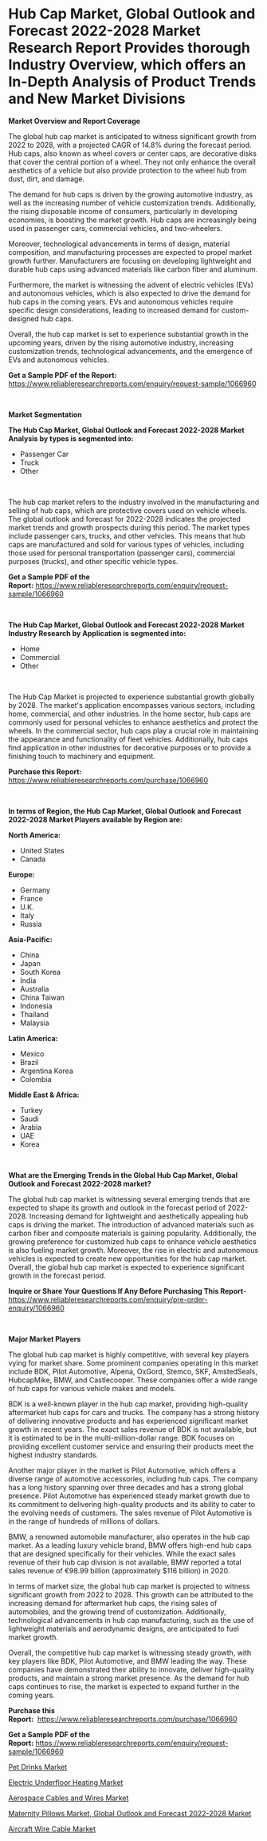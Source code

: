 <p><h1>Hub Cap Market, Global Outlook and Forecast 2022-2028 Market Research Report Provides thorough Industry Overview, which offers an In-Depth Analysis of Product Trends and New Market Divisions</h1></p><p><strong>Market Overview and Report Coverage</strong></p>
<p><p>The global hub cap market is anticipated to witness significant growth from 2022 to 2028, with a projected CAGR of 14.8% during the forecast period. Hub caps, also known as wheel covers or center caps, are decorative disks that cover the central portion of a wheel. They not only enhance the overall aesthetics of a vehicle but also provide protection to the wheel hub from dust, dirt, and damage.</p><p>The demand for hub caps is driven by the growing automotive industry, as well as the increasing number of vehicle customization trends. Additionally, the rising disposable income of consumers, particularly in developing economies, is boosting the market growth. Hub caps are increasingly being used in passenger cars, commercial vehicles, and two-wheelers.</p><p>Moreover, technological advancements in terms of design, material composition, and manufacturing processes are expected to propel market growth further. Manufacturers are focusing on developing lightweight and durable hub caps using advanced materials like carbon fiber and aluminum.</p><p>Furthermore, the market is witnessing the advent of electric vehicles (EVs) and autonomous vehicles, which is also expected to drive the demand for hub caps in the coming years. EVs and autonomous vehicles require specific design considerations, leading to increased demand for custom-designed hub caps.</p><p>Overall, the hub cap market is set to experience substantial growth in the upcoming years, driven by the rising automotive industry, increasing customization trends, technological advancements, and the emergence of EVs and autonomous vehicles.</p></p>
<p><strong>Get a Sample PDF of the Report:</strong> <a href="https://www.reliableresearchreports.com/enquiry/request-sample/1066960">https://www.reliableresearchreports.com/enquiry/request-sample/1066960</a></p>
<p>&nbsp;</p>
<p><strong>Market Segmentation</strong></p>
<p><strong>The Hub Cap Market, Global Outlook and Forecast 2022-2028 Market Analysis by types is segmented into:</strong></p>
<p><ul><li>Passenger Car</li><li>Truck</li><li>Other</li></ul></p>
<p>&nbsp;</p>
<p><p>The hub cap market refers to the industry involved in the manufacturing and selling of hub caps, which are protective covers used on vehicle wheels. The global outlook and forecast for 2022-2028 indicates the projected market trends and growth prospects during this period. The market types include passenger cars, trucks, and other vehicles. This means that hub caps are manufactured and sold for various types of vehicles, including those used for personal transportation (passenger cars), commercial purposes (trucks), and other specific vehicle types.</p></p>
<p><strong>Get a Sample PDF of the Report:</strong>&nbsp;<a href="https://www.reliableresearchreports.com/enquiry/request-sample/1066960">https://www.reliableresearchreports.com/enquiry/request-sample/1066960</a></p>
<p>&nbsp;</p>
<p><strong>The Hub Cap Market, Global Outlook and Forecast 2022-2028 Market Industry Research by Application is segmented into:</strong></p>
<p><ul><li>Home</li><li>Commercial</li><li>Other</li></ul></p>
<p>&nbsp;</p>
<p><p>The Hub Cap Market is projected to experience substantial growth globally by 2028. The market's application encompasses various sectors, including home, commercial, and other industries. In the home sector, hub caps are commonly used for personal vehicles to enhance aesthetics and protect the wheels. In the commercial sector, hub caps play a crucial role in maintaining the appearance and functionality of fleet vehicles. Additionally, hub caps find application in other industries for decorative purposes or to provide a finishing touch to machinery and equipment.</p></p>
<p><strong>Purchase this Report:</strong>&nbsp; <a href="https://www.reliableresearchreports.com/purchase/1066960">https://www.reliableresearchreports.com/purchase/1066960</a></p>
<p>&nbsp;</p>
<p><strong>In terms of Region, the Hub Cap Market, Global Outlook and Forecast 2022-2028 Market Players available by Region are:</strong></p>
<p>
    <p> <strong> North America: </strong>
        <ul>
            <li>United States</li>
            <li>Canada</li>
        </ul>
        </p> 
    <p> <strong> Europe: </strong>
        <ul>
            <li>Germany</li>
            <li>France</li>
            <li>U.K.</li>
            <li>Italy</li>
            <li>Russia</li>
        </ul>
        </p> 
    <p> <strong> Asia-Pacific: </strong>
        <ul>
            <li>China</li>
            <li>Japan</li>
            <li>South Korea</li>
            <li>India</li>
            <li>Australia</li>
            <li>China Taiwan</li>
            <li>Indonesia</li>
            <li>Thailand</li>
            <li>Malaysia</li>
        </ul>
        </p> 
    <p> <strong> Latin America: </strong>
        <ul>
            <li>Mexico</li>
            <li>Brazil</li>
            <li>Argentina Korea</li>
            <li>Colombia</li>
        </ul>
        </p> 
    <p> <strong> Middle East & Africa: </strong>
        <ul>
            <li>Turkey</li>
            <li>Saudi</li>
            <li>Arabia</li>
            <li>UAE</li>
            <li>Korea</li>
        </ul>
    </p>
    </p>
<p>&nbsp;</p>
<p><strong>What are the Emerging Trends in the Global Hub Cap Market, Global Outlook and Forecast 2022-2028 market?</strong></p>
<p><p>The global hub cap market is witnessing several emerging trends that are expected to shape its growth and outlook in the forecast period of 2022-2028. Increasing demand for lightweight and aesthetically appealing hub caps is driving the market. The introduction of advanced materials such as carbon fiber and composite materials is gaining popularity. Additionally, the growing preference for customized hub caps to enhance vehicle aesthetics is also fueling market growth. Moreover, the rise in electric and autonomous vehicles is expected to create new opportunities for the hub cap market. Overall, the global hub cap market is expected to experience significant growth in the forecast period.</p></p>
<p><strong>Inquire or Share Your Questions If Any Before Purchasing This Report</strong>- <a href="https://www.reliableresearchreports.com/enquiry/pre-order-enquiry/1066960">https://www.reliableresearchreports.com/enquiry/pre-order-enquiry/1066960</a></p>
<p>&nbsp;</p>
<p><strong>Major Market Players</strong></p>
<p><p>The global hub cap market is highly competitive, with several key players vying for market share. Some prominent companies operating in this market include BDK, Pilot Automotive, Alpena, OxGord, Stemco, SKF, AmstedSeals, HubcapMike, BMW, and Castlecooper. These companies offer a wide range of hub caps for various vehicle makes and models.</p><p>BDK is a well-known player in the hub cap market, providing high-quality aftermarket hub caps for cars and trucks. The company has a strong history of delivering innovative products and has experienced significant market growth in recent years. The exact sales revenue of BDK is not available, but it is estimated to be in the multi-million-dollar range. BDK focuses on providing excellent customer service and ensuring their products meet the highest industry standards.</p><p>Another major player in the market is Pilot Automotive, which offers a diverse range of automotive accessories, including hub caps. The company has a long history spanning over three decades and has a strong global presence. Pilot Automotive has experienced steady market growth due to its commitment to delivering high-quality products and its ability to cater to the evolving needs of customers. The sales revenue of Pilot Automotive is in the range of hundreds of millions of dollars.</p><p>BMW, a renowned automobile manufacturer, also operates in the hub cap market. As a leading luxury vehicle brand, BMW offers high-end hub caps that are designed specifically for their vehicles. While the exact sales revenue of their hub cap division is not available, BMW reported a total sales revenue of €98.99 billion (approximately $116 billion) in 2020.</p><p>In terms of market size, the global hub cap market is projected to witness significant growth from 2022 to 2028. This growth can be attributed to the increasing demand for aftermarket hub caps, the rising sales of automobiles, and the growing trend of customization. Additionally, technological advancements in hub cap manufacturing, such as the use of lightweight materials and aerodynamic designs, are anticipated to fuel market growth.</p><p>Overall, the competitive hub cap market is witnessing steady growth, with key players like BDK, Pilot Automotive, and BMW leading the way. These companies have demonstrated their ability to innovate, deliver high-quality products, and maintain a strong market presence. As the demand for hub caps continues to rise, the market is expected to expand further in the coming years.</p></p>
<p><strong>Purchase this Report:</strong>&nbsp;&nbsp;<a href="https://www.reliableresearchreports.com/purchase/1066960">https://www.reliableresearchreports.com/purchase/1066960</a></p>
<p></p>
<p><strong>Get a Sample PDF of the Report:</strong>&nbsp;<a href="https://www.reliableresearchreports.com/enquiry/request-sample/1066960">https://www.reliableresearchreports.com/enquiry/request-sample/1066960</a></p>
<p><p><a href="https://www.linkedin.com/pulse/decoding-pet-drinks-market-deep-dive-latest-trends-segmentation-nbfwe/">Pet Drinks Market</a></p><p><a href="https://medium.com/@deirdredavies67/electric-underfloor-heating-market-size-growth-forecast-2023-2030-b7dfd7d70dd7">Electric Underfloor Heating Market</a></p><p><a href="https://www.reportprime.com/aerospace-cables-and-wires-r4685">Aerospace Cables and Wires Market</a></p><p><a href="https://github.com/GroverBarry/Market-Research-Report-List-1/blob/main/maternity-pillows-market-global-outlook-and-forecast-2022-2028-market.md">Maternity Pillows Market, Global Outlook and Forecast 2022-2028 Market</a></p><p><a href="https://www.reportprime.com/aircraft-wire-cable-r4687">Aircraft Wire Cable Market</a></p></p>